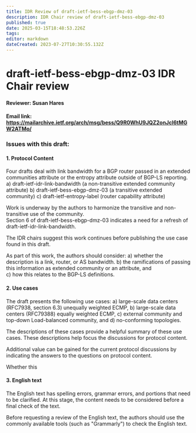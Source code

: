 ```yaml
---
title: IDR Review of draft-ietf-bess-ebgp-dmz-03
description: IDR Chair review of draft-ietf-bess-ebgp-dmz-03
published: true
date: 2025-03-15T18:48:53.226Z
tags: 
editor: markdown
dateCreated: 2023-07-27T10:30:55.132Z
---
```


# draft-ietf-bess-ebgp-dmz-03 IDR Chair review

#### Reviewer: Susan Hares
#### Email link: https://mailarchive.ietf.org/arch/msg/bess/Q9R0WhU9JQZ2onJcI6tMGW2ATMo/

### Issues with this draft: 

#### 1. Protocol Content 
Four drafts deal with link bandwidth for a BGP router passed in an extended communities attribute or the entropy attribute outside of BGP-LS reporting. 
a) draft-ietf-idr-link-bandwidth (a non-transitive extended community attribute)
b) draft-ietf-bess-ebgp-dmz-03 (a transitive extended community)
c) draft-ietf-entropy-label (router capability attribute) 

Work is underway by the authors to harmonize the transitive and non-transitive use of the community.  
Section 6 of draft-ietf-bess-ebgp-dmz-03 indicates a need for a refresh of draft-ietf-idr-link-bandwidth. 

The IDR chairs suggest this work continues before publishing the use case found in this draft.  

As part of this work, the authors should consider:
a) whether the description is a link, router, or AS bandwidth. 
b) the ramifications of passing this information as
  extended community or an attribute, and   
c) how this relates to the BGP-LS definitions. 

#### 2. Use cases 

The draft presents the following use cases: 
a) large-scale data centers (RFC7938, section 6.3) unequally weighted ECMP, 
b) large-scale data centers (RFC79388) equally weighted ECMP, 
c) external community and top-down Load-balanced community, and 
d) no-conforming topologies. 

The descriptions of these cases provide a helpful summary of these use cases.  These descriptions help focus the discussions for protocol content. 

Additional value can be gained for the current protocol discussions by indicating the answers to the questions on protocol content.

Whether this 

#### 3. English text 

The English text has spelling errors, grammar errors, and portions that need to be clarified.  At this stage, the content needs to be considered before a final check of the text. 

Before requesting a review of the English text, the authors should use the commonly available tools (such as "Grammarly") to check the English text. 

